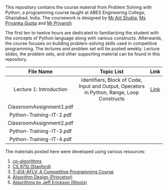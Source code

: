 
This repository contains the course material from Problem Solving with Python, a programming course taught at ABES Engineering College, Ghaziabad, India. The coursework is designed by [Mr Ajit Shukla](https://www.abes.ac.in/teachers/mr-ajit-shukla/), [Ms Priyanka Gupta](https://www.abes.ac.in/teachers/ms-priyanka-gupta/) and [Mr Priyansh](https://priyanshs.github.io/)

The first ten to twelve hours are dedicated to familiarizing the student with the concepts of Python language along with various constructs. Afterwards, the course focuses on building problem-solving skills used in competitive programming. The lectures and problem set will be posted weekly. Lecture slides, the problem sets, and other supporting material can be found in this repository.

| File Name | Topic List | Link |
|:-------------:|:-------------:|:-----:|
| Lecture 1: Introduction | Identifiers, Block of Code, Input and Output, Operators in Python, Range, Loop Constructs | [Link](https://github.com/priyanshs/ProblemSolvingWithPython/blob/master/Python1.pdf) |
| ClassroomAssignment1.pdf |       |    |
| Python-Training-IT-2.pdf |       |     |
| ClassroomAssignment2.pdf |       |    |
| Python-Training-IT-3.pdf | | |
| Python-Training-IT-4.pdf | |    |

The materials posted here were developed using various resources:
1. [cp-algorithms](https://cp-algorithms.com/)
2. [CS 97SI (Stanford)](http://web.stanford.edu/class/cs97si/)
3. [T-414-ÁFLV: A Competitive Programming Course](https://algo.is/competitive-programming-course/)
4. [Algorithm Design (Princeton)](https://www.cs.princeton.edu/~wayne/kleinberg-tardos/)
5. [Algorithms by Jeff Erickson (Illinois)](http://jeffe.cs.illinois.edu/teaching/algorithms/)


